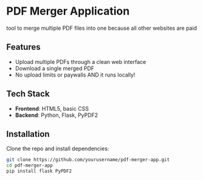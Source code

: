 # PDF Merger Application

tool to merge multiple PDF files into one because all other websites are paid 

## Features
- Upload multiple PDFs through a clean web interface
- Download a single merged PDF
- No upload limits or paywalls AND it runs locally!

## Tech Stack
- **Frontend**: HTML5, basic CSS
- **Backend**: Python, Flask, PyPDF2

## Installation

Clone the repo and install dependencies:

```bash
git clone https://github.com/yourusername/pdf-merger-app.git
cd pdf-merger-app
pip install flask PyPDF2
